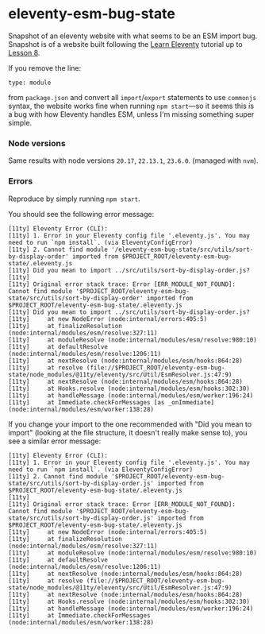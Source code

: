 # eleventy-esm-bug-state
Snapshot of an eleventy website with what seems to be an ESM import bug. Snapshot is of a website built following the [Learn Eleventy](https://learn-eleventy.pages.dev/) tutorial up to [Lesson 8](https://learn-eleventy.pages.dev/lesson/8/).


If you remove the line:

```
type: module
```

from `package.json` and convert all `import`/`export` statements to use `commonjs` syntax, the website works fine when running `npm start`—so it seems this is a bug with how Eleventy handles ESM, unless I'm missing something super simple.


### Node versions
Same results with node versions `20.17`, `22.13.1`, `23.6.0`.
(managed with `nvm`).

### Errors

Reproduce by simply running `npm start`.

You should see the following error message:

```
[11ty] Eleventy Error (CLI):
[11ty] 1. Error in your Eleventy config file '.eleventy.js'. You may need to run `npm install`. (via EleventyConfigError)
[11ty] 2. Cannot find module '/eleventy-esm-bug-state/src/utils/sort-by-display-order' imported from $PROJECT_ROOT/eleventy-esm-bug-state/.eleventy.js
[11ty] Did you mean to import ../src/utils/sort-by-display-order.js?
[11ty] 
[11ty] Original error stack trace: Error [ERR_MODULE_NOT_FOUND]: Cannot find module '$PROJECT_ROOT/eleventy-esm-bug-state/src/utils/sort-by-display-order' imported from $PROJECT_ROOT/eleventy-esm-bug-state/.eleventy.js
[11ty] Did you mean to import ../src/utils/sort-by-display-order.js?
[11ty]     at new NodeError (node:internal/errors:405:5)
[11ty]     at finalizeResolution (node:internal/modules/esm/resolve:327:11)
[11ty]     at moduleResolve (node:internal/modules/esm/resolve:980:10)
[11ty]     at defaultResolve (node:internal/modules/esm/resolve:1206:11)
[11ty]     at nextResolve (node:internal/modules/esm/hooks:864:28)
[11ty]     at resolve (file://$PROJECT_ROOT/eleventy-esm-bug-state/node_modules/@11ty/eleventy/src/Util/EsmResolver.js:47:9)
[11ty]     at nextResolve (node:internal/modules/esm/hooks:864:28)
[11ty]     at Hooks.resolve (node:internal/modules/esm/hooks:302:30)
[11ty]     at handleMessage (node:internal/modules/esm/worker:196:24)
[11ty]     at Immediate.checkForMessages [as _onImmediate] (node:internal/modules/esm/worker:138:28)
```

If you change your import to the one recommended with "Did you mean to import" (looking at the file structure, it doesn't really make sense to), you see a similar error message:

```
[11ty] Eleventy Error (CLI):
[11ty] 1. Error in your Eleventy config file '.eleventy.js'. You may need to run `npm install`. (via EleventyConfigError)
[11ty] 2. Cannot find module '$PROJECT_ROOT/eleventy-esm-bug-state/src/utils/sort-by-display-order.js' imported from $PROJECT_ROOT/eleventy-esm-bug-state/.eleventy.js
[11ty] 
[11ty] Original error stack trace: Error [ERR_MODULE_NOT_FOUND]: Cannot find module '$PROJECT_ROOT/eleventy-esm-bug-state/src/utils/sort-by-display-order.js' imported from $PROJECT_ROOT/eleventy-esm-bug-state/.eleventy.js
[11ty]     at new NodeError (node:internal/errors:405:5)
[11ty]     at finalizeResolution (node:internal/modules/esm/resolve:327:11)
[11ty]     at moduleResolve (node:internal/modules/esm/resolve:980:10)
[11ty]     at defaultResolve (node:internal/modules/esm/resolve:1206:11)
[11ty]     at nextResolve (node:internal/modules/esm/hooks:864:28)
[11ty]     at resolve (file://$PROJECT_ROOT/eleventy-esm-bug-state/node_modules/@11ty/eleventy/src/Util/EsmResolver.js:47:9)
[11ty]     at nextResolve (node:internal/modules/esm/hooks:864:28)
[11ty]     at Hooks.resolve (node:internal/modules/esm/hooks:302:30)
[11ty]     at handleMessage (node:internal/modules/esm/worker:196:24)
[11ty]     at Immediate.checkForMessages (node:internal/modules/esm/worker:138:28)

